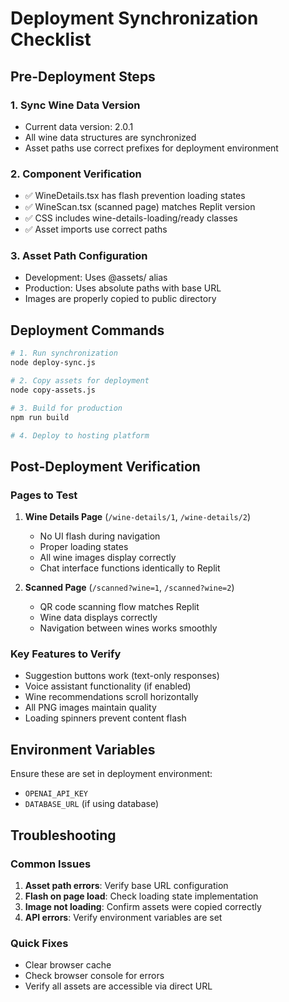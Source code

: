 # Deployment Synchronization Checklist

## Pre-Deployment Steps

### 1. Sync Wine Data Version
- Current data version: 2.0.1
- All wine data structures are synchronized
- Asset paths use correct prefixes for deployment environment

### 2. Component Verification
- ✅ WineDetails.tsx has flash prevention loading states
- ✅ WineScan.tsx (scanned page) matches Replit version
- ✅ CSS includes wine-details-loading/ready classes
- ✅ Asset imports use correct paths

### 3. Asset Path Configuration
- Development: Uses @assets/ alias
- Production: Uses absolute paths with base URL
- Images are properly copied to public directory

## Deployment Commands

```bash
# 1. Run synchronization
node deploy-sync.js

# 2. Copy assets for deployment
node copy-assets.js

# 3. Build for production
npm run build

# 4. Deploy to hosting platform
```

## Post-Deployment Verification

### Pages to Test
1. **Wine Details Page** (`/wine-details/1`, `/wine-details/2`)
   - No UI flash during navigation
   - Proper loading states
   - All wine images display correctly
   - Chat interface functions identically to Replit

2. **Scanned Page** (`/scanned?wine=1`, `/scanned?wine=2`)
   - QR code scanning flow matches Replit
   - Wine data displays correctly
   - Navigation between wines works smoothly

### Key Features to Verify
- Suggestion buttons work (text-only responses)
- Voice assistant functionality (if enabled)
- Wine recommendations scroll horizontally
- All PNG images maintain quality
- Loading spinners prevent content flash

## Environment Variables
Ensure these are set in deployment environment:
- `OPENAI_API_KEY`
- `DATABASE_URL` (if using database)

## Troubleshooting

### Common Issues
1. **Asset path errors**: Verify base URL configuration
2. **Flash on page load**: Check loading state implementation
3. **Image not loading**: Confirm assets were copied correctly
4. **API errors**: Verify environment variables are set

### Quick Fixes
- Clear browser cache
- Check browser console for errors
- Verify all assets are accessible via direct URL